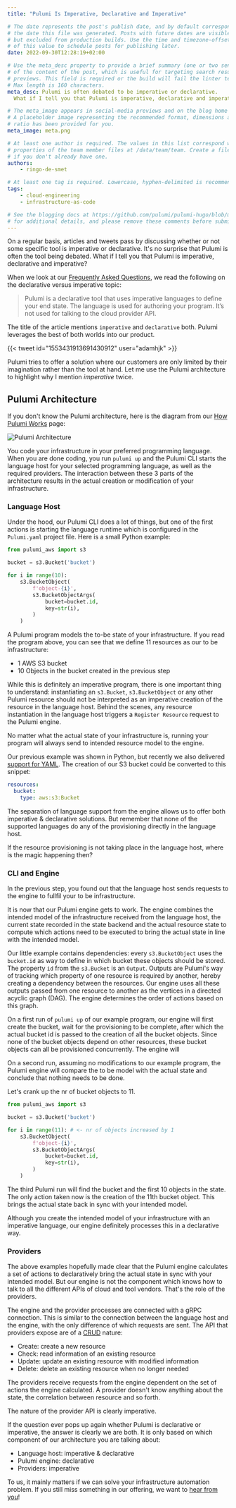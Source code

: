 ```yaml
---
title: "Pulumi Is Imperative, Declarative and Imperative"

# The date represents the post's publish date, and by default corresponds with
# the date this file was generated. Posts with future dates are visible in development,
# but excluded from production builds. Use the time and timezone-offset portions of
# of this value to schedule posts for publishing later.
date: 2022-09-30T12:28:19+02:00

# Use the meta_desc property to provide a brief summary (one or two sentences)
# of the content of the post, which is useful for targeting search results or social-media
# previews. This field is required or the build will fail the linter test.
# Max length is 160 characters.
meta_desc: Pulumi is often debated to be imperative or declarative.
  What if I tell you that Pulumi is imperative, declarative and imperative?

# The meta_image appears in social-media previews and on the blog home page.
# A placeholder image representing the recommended format, dimensions and aspect
# ratio has been provided for you.
meta_image: meta.png

# At least one author is required. The values in this list correspond with the `id`
# properties of the team member files at /data/team/team. Create a file for yourself
# if you don't already have one.
authors:
    - ringo-de-smet

# At least one tag is required. Lowercase, hyphen-delimited is recommended.
tags:
    - cloud-engineering
    - infrastructure-as-code

# See the blogging docs at https://github.com/pulumi/pulumi-hugo/blob/master/BLOGGING.md.
# for additional details, and please remove these comments before submitting for review.
---
```


<!--
Summary:
- show single binary setup of Terraform: HCL processing & Engine
- show double binary setup of Pulumi: Language Host & Engine
- indicate that the chosen language (imperative or not) doesn't have any implications of the engine remaining declarative
- we chose a gRPC protocol, rather than an in-process call to request creation of resources to the engine
- the provisioning magic happens in the engine & the providers
- now comes the nifty part
- with this separation, Pulumi brings cloud engineering closer to developers
- we allow for components (Pulumi Packages) to be written in any language given a component is a resource by itself.
- we allow for policies to be written with the same ease as abstractions.
- we mix it all in a single setup

Sketch the setup of the article as the description of the PR for reviewers
-->

On a regular basis, articles and tweets pass by discussing whether or not some specific tool is imperative or declarative.
It's no surprise that Pulumi is often the tool being debated. What if I tell you that Pulumi is imperative, declarative and imperative?

<!--more-->

When we look at our [Frequently Asked Questions](/docs/support/faq/#is-pulumi-imperative-or-declarative), we read the following on the declarative versus imperative topic:

> Pulumi is a declarative tool that uses imperative languages to define your end state. The language is used for authoring your program.
> It’s not used for talking to the cloud provider API.

The title of the article mentions `imperative` and `declarative` both. Pulumi leverages the best of both worlds
into our product.

{{< tweet id="1553431913691430912" user="adamhjk" >}}

Pulumi tries to offer a solution where our customers are only limited by their imagination rather than the tool at hand.
Let me use the Pulumi architecture to highlight why I mention *imperative* twice.

## Pulumi Architecture

If you don't know the Pulumi architecture, here is the diagram from our [How Pulumi Works](/docs/intro/concepts/how-pulumi-works/) page:

![Pulumi Architecture](/images/docs/reference/engine-block-diagram.png)

You code your infrastructure in your preferred programming language. When you are done coding, you run `pulumi up` and the Pulumi CLI starts
the language host for your selected programming language, as well as the required providers. The interaction between these 3 parts of
the architecture results in the actual creation or modification of your infrastructure.

### Language Host

Under the hood, our Pulumi CLI does a lot of things, but one of the first actions is starting the language runtime which is configured in
the `Pulumi.yaml` project file. Here is a small Python example:

```python
from pulumi_aws import s3

bucket = s3.Bucket('bucket')

for i in range(10):
    s3.BucketObject(
        f'object-{i}',
        s3.BucketObjectArgs(
            bucket=bucket.id,
            key=str(i),
        )
    )
```

A Pulumi program models the to-be state of your infrastructure. If you read the program above, you can see that
we define 11 resources as our to be infrastructure:

* 1 AWS S3 bucket
* 10 Objects in the bucket created in the previous step

While this is definitely an imperative program, there is one important thing to understand: instantiating an
`s3.Bucket`, `s3.BucketObject` or any other Pulumi resource should not be interpreted as an imperative creation
of the resource in the language host. Behind the scenes, any resource instantiation in the language host triggers a
`Register Resource` request to the Pulumi engine.

No matter what the actual state of your infrastructure is, running your program will always send to intended
resource model to the engine.

Our previous example was shown in Python, but recently we also delivered [support for YAML](https://www.pulumi.com/docs/intro/languages/yaml/).
The creation of our S3 bucket could be converted to this snippet:

```yaml
resources:
  bucket:
    type: aws:s3:Bucket
```

The separation of language support from the engine allows us to offer both imperative & declarative solutions.
But remember that none of the supported languages do any of the provisioning directly in the language host.

If the resource provisioning is not taking place in the language host, where is the magic happening then?

### CLI and Engine

In the previous step, you found out that the language host sends requests to the engine to fullfil your to be
infrastructure.

It is now that our Pulumi engine gets to work. The engine combines the intended model of the infrastructure
received from the language host, the current state recorded in the state backend and the actual resource state
to compute which actions need to be executed to bring the actual state in line with the intended model.

Our little example contains dependencies:
every `s3.BucketObject` uses the `bucket.id` as way to define in which bucket these objects should be stored.
The property `id` from the `s3.Bucket` is an `Output`. Outputs are Pulumi's way of tracking which property of one resource
is required by another, hereby creating a dependency between the resources. Our engine uses all these outputs
passed from one resource to another as the vertices in a directed acyclic graph (DAG). The engine determines
the order of actions based on this graph.

On a first run of `pulumi up` of our example program, our engine will first create the bucket, wait for
the provisioning to be complete, after which the actual bucket id is passed to the creation of
all the bucket objects. Since none of the bucket objects depend on other resources, these bucket
objects can all be provisioned concurrently. The engine will

On a second run, assuming no modifications to our example program, the Pulumi engine will compare the to be model
with the actual state and conclude that nothing needs to be done.

Let's crank up the nr of bucket objects to 11.

```python
from pulumi_aws import s3

bucket = s3.Bucket('bucket')

for i in range(11): # <- nr of objects increased by 1
    s3.BucketObject(
        f'object-{i}',
        s3.BucketObjectArgs(
            bucket=bucket.id,
            key=str(i),
        )
    )
```

The third Pulumi run will find the bucket and the first 10 objects in the state. The only action taken
now is the creation of the 11th bucket object. This brings the actual state back in sync with your
intended model.

Although you create the intended model of your infrastructure with an imperative language, our engine definitely
processes this in a declarative way.

### Providers

The above examples hopefully made clear that the Pulumi engine calculates a set of actions to declaratively bring
the actual state in sync with your intended model. But our engine is not the component which knows how to
talk to all the different APIs of cloud and tool vendors. That's the role of the providers.

The engine and the provider processes are connected with a gRPC connection. This is similar to the connection
between the language host and the engine, with the only difference of which requests are sent. The API
that providers expose are of a [CRUD](https://en.wikipedia.org/wiki/Create,_read,_update_and_delete) nature:

* Create: create a new resource
* Check: read information of an existing resource
* Update: update an existing resource with modified information
* Delete: delete an existing resource when no longer needed

The providers receive requests from the engine dependent on the set of actions the engine calculated.
A provider doesn't know anything about the state, the correlation between resource and so forth.

The nature of the provider API is clearly imperative.

If the question ever pops up again whether Pulumi is declarative or imperative, the answer is clearly we are both.
It is only based on which component of our architecture you are talking about:

* Language host: imperative & declarative
* Pulumi engine: declarative
* Providers: imperative

To us, it mainly matters if we can solve your infrastructure automation problem. If you still miss something
in our offering, we want to [hear from you](https://www.pulumi.com/contact/)!
